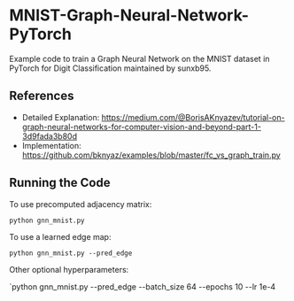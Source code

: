 # MNIST-Graph-Neural-Network-PyTorch

Example code to train a Graph Neural Network on the MNIST dataset in PyTorch for Digit Classification maintained by sunxb95.

## References

- Detailed Explanation: https://medium.com/@BorisAKnyazev/tutorial-on-graph-neural-networks-for-computer-vision-and-beyond-part-1-3d9fada3b80d
- Implementation: https://github.com/bknyaz/examples/blob/master/fc_vs_graph_train.py

## Running the Code

To use precomputed adjacency matrix:

`python gnn_mnist.py`

To use a learned edge map:

`python gnn_mnist.py --pred_edge`

Other optional hyperparameters:

`python gnn_mnist.py --pred_edge --batch_size 64 --epochs 10 --lr 1e-4